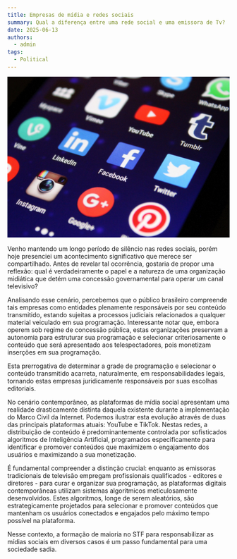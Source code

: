 ```yaml
---
title: Empresas de mídia e redes sociais
summary: Qual a diferença entre uma rede social e uma emissora de Tv?
date: 2025-06-13
authors:
  - admin
tags:
  - Political
---
```


![Redes Sociais](redesocial.png)

Venho mantendo um longo período de silêncio nas redes sociais, porém hoje presenciei um acontecimento significativo que merece ser compartilhado. Antes de revelar tal ocorrência, gostaria de propor uma reflexão: qual é verdadeiramente o papel e a natureza de uma organização midiática que detém uma concessão governamental para operar um canal televisivo?

Analisando esse cenário, percebemos que o público brasileiro compreende tais empresas como entidades plenamente responsáveis por seu conteúdo transmitido, estando sujeitas a processos judiciais relacionados a qualquer material veiculado em sua programação. Interessante notar que, embora operem sob regime de concessão pública, estas organizações preservam a autonomia para estruturar sua programação e selecionar criteriosamente o conteúdo que será apresentado aos telespectadores, pois monetizam inserções em sua programação.

Esta prerrogativa de determinar a grade de programação e selecionar o conteúdo transmitido acarreta, naturalmente, em responsabilidades legais, tornando estas empresas juridicamente responsáveis por suas escolhas editoriais.

No cenário contemporâneo, as plataformas de mídia social apresentam uma realidade drasticamente distinta daquela existente durante a implementação do Marco Civil da Internet. Podemos ilustrar esta evolução através de duas das principais plataformas atuais: YouTube e TikTok. Nestas redes, a distribuição de conteúdo é predominantemente controlada por sofisticados algoritmos de Inteligência Artificial, programados especificamente para identificar e promover conteúdos que maximizem o engajamento dos usuários e maximizando a sua monetização.

É fundamental compreender a distinção crucial: enquanto as emissoras tradicionais de televisão empregam profissionais qualificados - editores e diretores - para curar e organizar sua programação, as plataformas digitais contemporâneas utilizam sistemas algorítmicos meticulosamente desenvolvidos. Estes algoritmos, longe de serem aleatórios, são estrategicamente projetados para selecionar e promover conteúdos que mantenham os usuários conectados e engajados pelo máximo tempo possível na plataforma.

Nesse contexto, a formação de maioria no STF para responsabilizar as mídias sociais em diversos casos é um passo fundamental para uma sociedade sadia.

